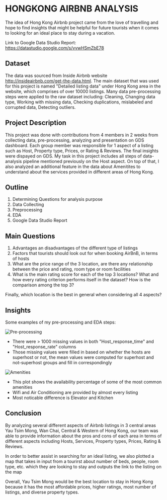 #  HONGKONG AIRBNB ANALYSIS
The idea of Hong Kong Airbnb project came from the love of travelling and hope to find insights that might be helpful for future tourists when it comes to looking for an ideal place to stay during a vacation.

Link to Google Data Studio Report: https://datastudio.google.com/s/vvwHSmZbE78

## Dataset
The data was sourced from Inside Airbnb website http://insideairbnb.com/get-the-data.html.
The main dataset that was used for this project is named "Detailed listing data" under Hong Kong area in the website, which comprises of over 10000 listings.
Many data pre-processing steps were applied to the raw dataset including: Cleaning, Changing data type, Working with missing data, Checking duplications, mislabeled and corrupted data, Detecting outliers.

## Project Description
This project was done with contributions from 4 members in 2 weeks from collecting data, pre-processing, analyzing and presentation on GDS dashboard. Each group member was responsible for 1 aspect of a listing such as Host, Property type, Prices, or Rating & Reviews. The final insights were dispayed on GDS. My task in this project includes all steps of data-analysis pipeline mentioned previously on the Host aspect. On top of that, I also analyzed an additional feature in the data about Amenitites to understand about the services provided in different areas of Hong Kong.

## Outline
1. Determining Questions for analysis purpose
2. Data Collecting
3. Preprocessing
4. EDA
5. Google Data Studio Report

## Main Questions
1. Advantages an disadvantages of the different type of listings
2. Factors that tourists should look out for when booking AirBnB, in terms of hosts
3. What are the price range of the 3 location, are there any relationship between the price and rating, room type or room facilities
4. What is the main rating score for each of the top 3 locations? What and how every rating criterion performs itself in the dataset? How is the comparison among the top 3?

Finally, which location is the best in general when considering all 4 aspects?

## Insights
Some examples of my pre-processing and EDA steps:

![Pre-processing](https://user-images.githubusercontent.com/84905432/135478163-91a15f57-31a9-40ba-9e16-23806b080065.png)

- There were > 1000 missing values in both "Host_response_time" and "Host_response_rate" columns
- Those missing values were filled in based on whether the hosts are superhost or not, the mean values were computed for superhost and not-superhost groups and fill in correspondingly

![Amenities](https://user-images.githubusercontent.com/84905432/135466115-9cc812d3-ed8f-4858-9ce6-14406f736324.png)

- This plot shows the availability percentage of some of the most common amenities 
- Wifi and Air Conditioning are provided by almost every listing
- Most noticable difference is Elevator and Kitchen 

## Conclusion

By analyzing several different aspects of Airbnb listings in 3 central areas Yau Tsim Mong, Wan Chai, Central & Western of Hong Kong, our team was able to provide information about the pros and cons of each area in terms of different aspects including Hosts, Services, Property types, Prices, Rating & Reviews.

In order to better assist in searching for an ideal listing, we also plotted a map that takes in input from a tourirst about number of beds, people, room type, etc. which they are looking to stay and outputs the link to the listing on the map

Overall, Yau Tsim Mong would be the best location to stay in Hong Kong because it has the most affordable prices, higher ratings, most number of listings, and diverse property types.
